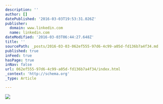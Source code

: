 ```yaml
---
description: ''
author: []
datePublished: '2016-03-03T19:53:31.026Z'
publisher:
  domain: www.linkedin.com
  name: linkedin.com
dateModified: '2016-03-03T06:44:27.648Z'
title: ''
sourcePath: _posts/2016-03-03-062ef555-97d6-4c99-a05d-fd136b7a4f34.md
published: true
inFeed: true
hasPage: true
inNav: false
url: 062ef555-97d6-4c99-a05d-fd136b7a4f34/index.html
_context: 'http://schema.org'
_type: Article

---
```

![](https://media.licdn.com/mpr/mpr/shrinknp_400_400/AAEAAQAAAAAAAAMjAAAAJGNhOTMyZDU3LWM1YmYtNDU0My05MTAzLTVhYWViYjk2ZGY0Nw.jpg)